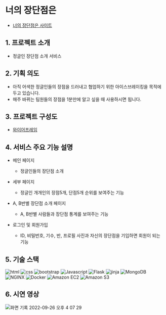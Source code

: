 # 너의 장단점은

- [너의 장단점은 사이트](https://prosandcons.shop/)

## 1. 프로젝트 소개

- 정글인 장단점 소개 서비스

## 2. 기획 의도 

- 아직 어색한 정글인들의 장점을 드러내고 협업하기 위한 아이스브레이킹을 목적에 두고 있습니다.
- 매주 바뀌는 팀원들의 장점을 1분만에 알고 싶을 때 사용하시면 됩니다. 

## 3. 프로젝트 구성도

- [와이어프레임](https://www.figma.com/file/GiDHeAPXihlsh9pOamqkqH/%ED%99%8D%EB%A6%AC%EA%B2%BD's-team-library?node-id=413%3A2)

## 4. 서비스 주요 기능 설명

- 메인 페이지

  - 정글인들의 장단점 소개

- 세부 페이지

  - 정글인 개개인의 장점5개, 단점5개 순위를 보여주는 기능

- A, B반별 장단점 소개 페이지

  - A, B반별 사람들과 장단점 통계를 보여주는 기능

- 로그인 및 회원가입

  - ID, 비밀번호, 기수, 반, 프로필 사진과 자신의 장단점을 기입하면 회원이 되는 기능


## 5. 기술 스택
<div>
<img alt="html" img src="https://img.shields.io/badge/html-E34F26?style=for-the-badge&logo=html5&logoColor=white">
<img alt="css" img src="https://img.shields.io/badge/css-1572B6?style=for-the-badge&logo=css3&logoColor=white">
<img alt="bootstrap" img src="https://img.shields.io/badge/bootstrap-7952B3?style=for-the-badge&logo=bootstrap&logoColor=white">
<img alt="Javascript" src ="https://img.shields.io/badge/Javascript-F7DF1E.svg?&style=for-the-badge&logo=Javascript&logoColor=white"/>
<img alt="Flask" img src="https://img.shields.io/badge/Flask-000000?style=for-the-badge&logo=aws&logoColor=white">
<img alt="jinja" img src="https://img.shields.io/badge/jinja-B41717?style=for-the-badge&logo=aws&logoColor=white">
<img alt="MongoDB" img src="https://img.shields.io/badge/MongoDB-47A248?style=for-the-badge&logo=aws&logoColor=white">
<img alt="NGINX" img src="https://img.shields.io/badge/NGINX-009639?style=for-the-badge&logo=aws&logoColor=white">
<img alt="Docker" img src="https://img.shields.io/badge/Docker-2496ED?style=for-the-badge&logo=aws&logoColor=white">
<img alt="Amazon EC2" img src="https://img.shields.io/badge/Amazon EC2-FF9900?style=for-the-badge&logo=aws&logoColor=white">
<img alt="Amazon S3" img src="https://img.shields.io/badge/Amazon S3-569A31?style=for-the-badge&logo=aws&logoColor=white">
</div>

## 6. 시연 영상
![화면 기록 2022-09-26 오후 4 07 29](https://user-images.githubusercontent.com/81807434/192214519-99d2b223-882e-496d-bc65-6c1f72b88589.gif)



